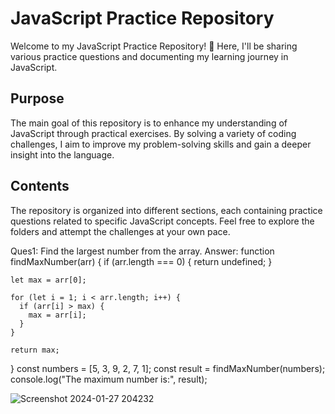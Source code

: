 # JavaScript Practice Repository

Welcome to my JavaScript Practice Repository! 🚀 Here, I'll be sharing various practice questions and documenting my learning journey in JavaScript.

## Purpose

The main goal of this repository is to enhance my understanding of JavaScript through practical exercises. By solving a variety of coding challenges, I aim to improve my problem-solving skills and gain a deeper insight into the language.

## Contents

The repository is organized into different sections, each containing practice questions related to specific JavaScript concepts. Feel free to explore the folders and attempt the challenges at your own pace.

Ques1: Find the largest number from the array.
Answer:
function findMaxNumber(arr) {
    if (arr.length === 0) {
      return undefined;
    }
  
    let max = arr[0];
  
    for (let i = 1; i < arr.length; i++) {
      if (arr[i] > max) {
        max = arr[i];
      }
    }
  
    return max;
}
const numbers = [5, 3, 9, 2, 7, 1];
const result = findMaxNumber(numbers);
console.log("The maximum number is:", result);

![Screenshot 2024-01-27 204232](https://github.com/Demansatyam/Basket-of-JavaScript/assets/90399155/7e27d968-5c7a-4ab4-96c8-dcab52d8a4c5)
